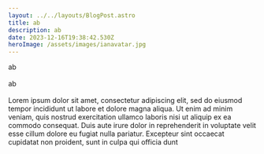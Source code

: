 ```yaml
---
layout: ../../layouts/BlogPost.astro
title: ab
description: ab
date: 2023-12-16T19:38:42.530Z
heroImage: /assets/images/ianavatar.jpg
---
```

ab\
\
ab\
\
Lorem ipsum dolor sit amet, consectetur adipiscing elit, sed do eiusmod tempor incididunt ut labore et dolore magna aliqua. Ut enim ad minim veniam, quis nostrud exercitation ullamco laboris nisi ut aliquip ex ea commodo consequat. Duis aute irure dolor in reprehenderit in voluptate velit esse cillum dolore eu fugiat nulla pariatur. Excepteur sint occaecat cupidatat non proident, sunt in culpa qui officia dunt
